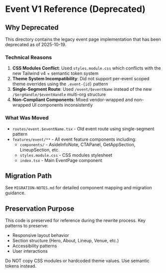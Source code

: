 # Event V1 Reference (Deprecated)

## Why Deprecated

This directory contains the legacy event page implementation that has been deprecated as of 2025-10-19.

### Technical Reasons

1. **CSS Modules Conflict**: Used `styles.module.css` which conflicts with the new Tailwind v4 + semantic token system
2. **Theme System Incompatibility**: Did not support per-event scoped theme overrides using the `.event-{id}` pattern
3. **Single-Segment Route**: Used `/event/$eventName` instead of the new `/$orgHandle/$eventHandle` multi-org structure
4. **Non-Compliant Components**: Mixed vendor-wrapped and non-wrapped UI components inconsistently

### What Was Moved

- `routes/event.$eventName.tsx` - Old event route using single-segment pattern
- `features/event/**` - All event feature components including:
  - `components/` - AsideInfoNote, CTAPanel, GetAppSection, LineupSection, etc.
  - `styles.module.css` - CSS modules stylesheet
  - `index.tsx` - Main EventPage component

## Migration Path

See `MIGRATION-NOTES.md` for detailed component mapping and migration guidance.

## Preservation Purpose

This code is preserved for reference during the rewrite process. Key patterns to preserve:
- Responsive layout behavior
- Section structure (Hero, About, Lineup, Venue, etc.)
- Accessibility patterns
- User interactions

Do NOT copy CSS modules or hardcoded theme values. Use semantic tokens instead.
